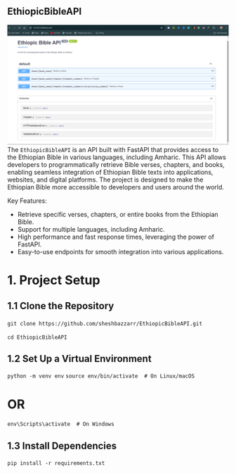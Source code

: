 ## EthiopicBibleAPI
![Ethiopic Bible](./Img001.png)
The  `EthiopicBibleAPI` is an API built with FastAPI that provides access to the Ethiopian Bible in various languages, including Amharic. This API allows developers to programmatically retrieve Bible verses, chapters, and books, enabling seamless integration of Ethiopian Bible texts into applications, websites, and digital platforms. The project is designed to make the Ethiopian Bible more accessible to developers and users around the world.

Key Features:

- Retrieve specific verses, chapters, or entire books from the Ethiopian Bible.
- Support for multiple languages, including Amharic.
- High performance and fast response times, leveraging the power of FastAPI.
- Easy-to-use endpoints for smooth integration into various applications.

# 1. Project Setup
## 1.1 Clone the Repository
```git clone https://github.com/sheshbazzarr/EthiopicBibleAPI.git```

`cd EthiopicBibleAPI`
## 1.2 Set Up a Virtual Environment
  `python -m venv env`
`source env/bin/activate  # On Linux/macOS`
# OR
`env\Scripts\activate  # On Windows`

## 1.3 Install Dependencies
`pip install -r requirements.txt`
